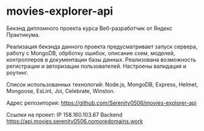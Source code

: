 # movies-explorer-api

Бекэнд дипломного проекта курса Веб-разработчик от Яндекс Практикума. 

Реализация бекэнда данного проекта предусматривает запуск сервера, работу с MongoDB, обрботку ошибок, описание схем, моделей, контроллеров в документации базы данных. 
Реализована возможность регистрации и авторизации пользователей.
Настроены валидация и роутинг.

Список использованных технологий:
Node.js, MongoDB, Express, Helmet, Mongoose, EsLint, Joi, Celebrate, Winston.

Адрес репозитория: https://github.com/Serenity0506/movies-explorer-api

Ссылки на проект:
IP 158.160.103.67
Backend https://api.movies.serenity0506.nomoredomains.work